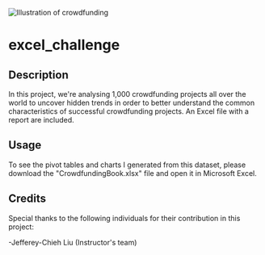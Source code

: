 ![Illustration of crowdfunding](https://imageio.forbes.com/specials-images/imageserve/5dfd02fc4e2917000783972d/crowdfunding-concept/0x0.jpg?format=jpg&crop=1000,563,x0,y73,safe&width=1440)
# excel_challenge
## Description
In this project, we're analysing 1,000 crowdfunding projects all over the world to uncover hidden trends in order to better understand the common characteristics of successful crowdfunding projects. An Excel file with a report are included.

## Usage
To see the pivot tables and charts I generated from this dataset, please download the "CrowdfundingBook.xlsx" file and open it in Microsoft Excel. 

## Credits
Special thanks to the following individuals for their contribution in this project:

-Jefferey-Chieh Liu (Instructor's team)
